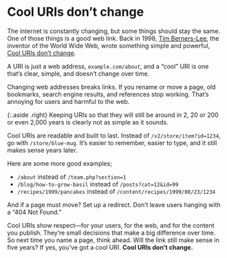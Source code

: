 # Cool URIs don’t change

The internet is constantly changing, but some things should stay the same. One of those things is a good web link. Back in 1998, [Tim Berners-Lee](https://kagi.com/search?q=Tim%20Berners-Lee), the inventor of the World Wide Web, wrote something simple and powerful, [Cool URIs don’t change](https://www.w3.org/Provider/Style/URI).

A URI is just a web address, `example.com/about`, and a “cool” URI is one that’s clear, simple, and doesn’t change over time.

Changing web addresses breaks links. If you rename or move a page, old bookmarks, search engine results, and references stop working. That’s annoying for users and harmful to the web.

{:.aside .right}
Keeping URIs so that they will still be around in 2, 20 or 200 or even 2,000 years is clearly not as simple as it sounds.

Cool URIs are readable and built to last. Instead of `/v2/store/item?id=1234`, go with `/store/blue-mug`. It’s easier to remember, easier to type, and it still makes sense years later.

Here are some more good examples;

- `/about` instead of `/team.php?section=1`
- `/blog/how-to-grow-basil` instead of `/posts?cat=12&id=99`
- `/recipes/1999/pancakes` instead of `/content/recipes/1999/08/23/1234`

And if a page must move? Set up a redirect. Don’t leave users hanging with a “404 Not Found.”

Cool URIs show respect—for your users, for the web, and for the content you publish. They’re small decisions that make a big difference over time.
So next time you name a page, think ahead. Will the link still make sense in five years? If yes, you’ve got a cool URI. **Cool URIs don’t change.**